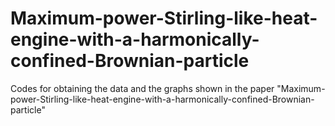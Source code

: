 # Maximum-power-Stirling-like-heat-engine-with-a-harmonically-confined-Brownian-particle

Codes for obtaining the data and the graphs shown in the paper "Maximum-power-Stirling-like-heat-engine-with-a-harmonically-confined-Brownian-particle"
